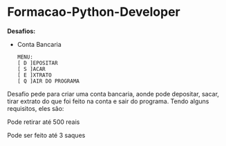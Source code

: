 # Formacao-Python-Developer
**Desafios:**
- Conta Bancaria
  
      MENU:
      [ D ]EPOSITAR
      [ S ]ACAR
      [ E ]XTRATO
      [ Q ]AIR DO PROGRAMA

Desafio pede para criar uma conta bancaria, aonde pode depositar, sacar, tirar extrato do que foi feito na conta e sair do programa.
Tendo alguns requisitos, eles são:

  Pode retirar até 500 reais
  
  Pode ser feito até 3 saques
  
